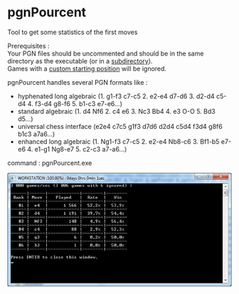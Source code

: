 # pgnPourcent
Tool to get some statistics of the first moves<p>

Prerequisites :<br>
Your PGN files should be uncommented and should be in the same directory as the executable (or in a [subdirectory](https://github.com/chris13300/pgnPourcent/blob/main/pgnPourcent/modMain.vb#L57)).<br>
Games with a [custom starting position](https://github.com/chris13300/pgnPourcent/blob/main/pgnPourcent/modFonctions.vb#L47) will be ignored.<p>
  
pgnPourcent handles several PGN formats like :<br>
- hyphenated long algebraic (1. g1-f3 c7-c5 2. e2-e4 d7-d6 3. d2-d4 c5-d4 4. f3-d4 g8-f6 5. b1-c3 e7-e6...)<br>
- standard algebraic (1. d4 Nf6 2. c4 e6 3. Nc3 Bb4 4. e3 O-O 5. Bd3 d5...)<br>
- universal chess interface (e2e4 c7c5 g1f3 d7d6 d2d4 c5d4 f3d4 g8f6 b1c3 a7a6...)<br>
- enhanced long algebraic (1. Ng1-f3 c7-c5 2. e2-e4 Nb8-c6 3. Bf1-b5 e7-e6 4. e1-g1 Ng8-e7 5. c2-c3 a7-a6...)<p>

command : pgnPourcent.exe<p>

![pgnPourcent](https://github.com/chris13300/pgnPourcent/blob/main/pgnPourcent/bin/x64/Debug/pgnPourcent.jpg)
